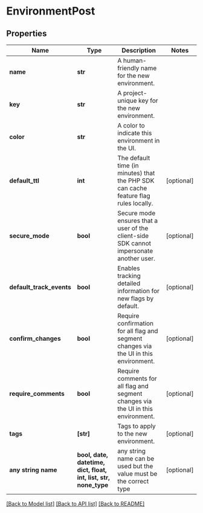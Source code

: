 # EnvironmentPost


## Properties
Name | Type | Description | Notes
------------ | ------------- | ------------- | -------------
**name** | **str** | A human-friendly name for the new environment. | 
**key** | **str** | A project-unique key for the new environment. | 
**color** | **str** | A color to indicate this environment in the UI. | 
**default_ttl** | **int** | The default time (in minutes) that the PHP SDK can cache feature flag rules locally. | [optional] 
**secure_mode** | **bool** | Secure mode ensures that a user of the client-side SDK cannot impersonate another user. | [optional] 
**default_track_events** | **bool** | Enables tracking detailed information for new flags by default. | [optional] 
**confirm_changes** | **bool** | Require confirmation for all flag and segment changes via the UI in this environment. | [optional] 
**require_comments** | **bool** | Require comments for all flag and segment changes via the UI in this environment. | [optional] 
**tags** | **[str]** | Tags to apply to the new environment. | [optional] 
**any string name** | **bool, date, datetime, dict, float, int, list, str, none_type** | any string name can be used but the value must be the correct type | [optional]

[[Back to Model list]](../README.md#documentation-for-models) [[Back to API list]](../README.md#documentation-for-api-endpoints) [[Back to README]](../README.md)


